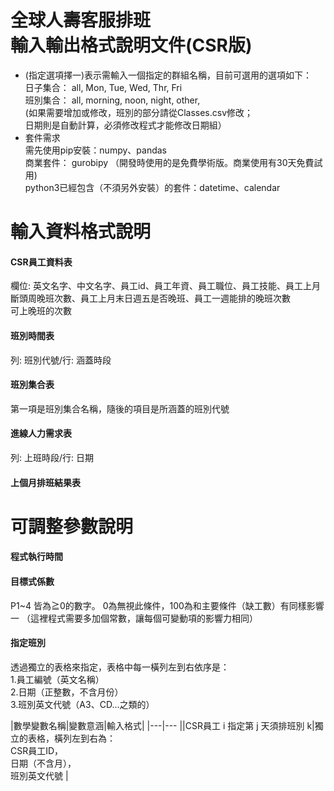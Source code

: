 全球人壽客服排班  
輸入輸出格式說明文件(CSR版)
=======================================

* (指定選項擇一)表示需輸入一個指定的群組名稱，目前可選用的選項如下：  
 日子集合： all, Mon, Tue, Wed, Thr, Fri  
 班別集合： all, morning, noon, night, other,  
 (如果需要增加或修改，班別的部分請從Classes.csv修改；  
 日期則是自動計算，必須修改程式才能修改日期組）  
* 套件需求  
 需先使用pip安裝：numpy、pandas  
 商業套件： gurobipy （開發時使用的是免費學術版。商業使用有30天免費試用)  
 python3已經包含（不須另外安裝）的套件：datetime、calendar  

# 輸入資料格式說明
#### CSR員工資料表
欄位: 英文名字、中文名字、員工id、員工年資、員工職位、員工技能、員工上月斷頭周晚班次數、員工上月末日週五是否晚班、員工一週能排的晚班次數  
可上晚班的次數  

#### 班別時間表
列: 班別代號/行: 涵蓋時段  

#### 班別集合表
第一項是班別集合名稱，隨後的項目是所涵蓋的班別代號  

#### 進線人力需求表
列: 上班時段/行: 日期  

#### 上個月排班結果表

# 可調整參數說明
#### 程式執行時間

#### 目標式係數
P1~4   皆為≧0的數字。 0為無視此條件，100為和主要條件（缺工數）有同樣影響一
（這裡程式需要多加個常數，讓每個可變動項的影響力相同）  

#### 指定班別
透過獨立的表格來指定，表格中每一橫列左到右依序是：  
1.員工編號（英文名稱）  
2.日期（正整數，不含月份）  
3.班別英文代號（A3、CD...之類的）  

|數學變數名稱|變數意涵|輸入格式|
|---|---
||CSR員工 i 指定第 j 天須排班別 k|獨立的表格，橫列左到右為：  
CSR員工ID，  
日期（不含月），  
班別英文代號  |

